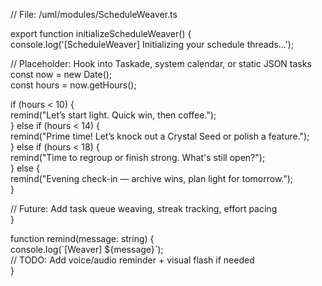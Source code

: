 // File: /uml/modules/ScheduleWeaver.ts

export function initializeScheduleWeaver() {  
  console.log('\[ScheduleWeaver\] Initializing your schedule threads...');

  // Placeholder: Hook into Taskade, system calendar, or static JSON tasks  
  const now \= new Date();  
  const hours \= now.getHours();

  if (hours \< 10\) {  
    remind("Let’s start light. Quick win, then coffee.");  
  } else if (hours \< 14\) {  
    remind("Prime time\! Let’s knock out a Crystal Seed or polish a feature.");  
  } else if (hours \< 18\) {  
    remind("Time to regroup or finish strong. What's still open?");  
  } else {  
    remind("Evening check-in — archive wins, plan light for tomorrow.");  
  }

  // Future: Add task queue weaving, streak tracking, effort pacing  
}

function remind(message: string) {  
  console.log(\`\[Weaver\] ${message}\`);  
  // TODO: Add voice/audio reminder \+ visual flash if needed  
}

